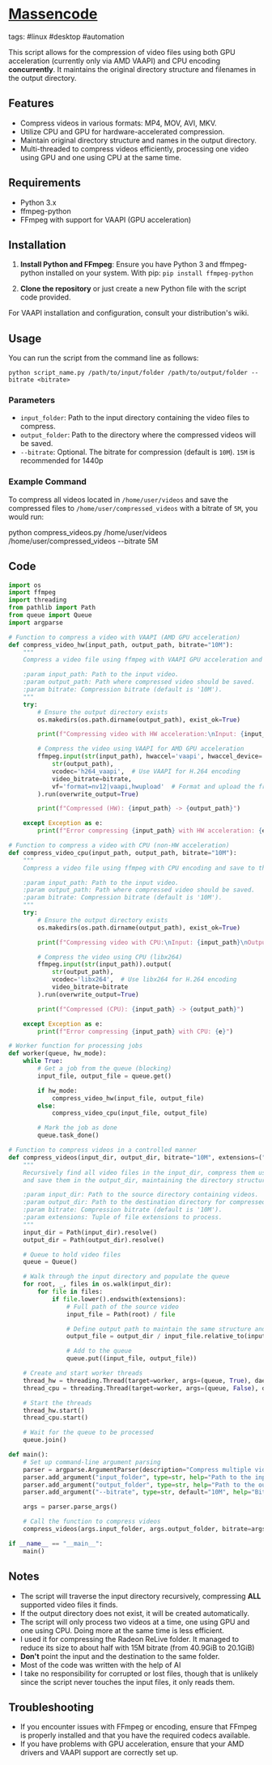 # [Massencode](https://github.com/Fulop-Krisztian/massencode)

tags: #linux #desktop #automation 


This script allows for the compression of video files using both GPU acceleration (currently only via AMD VAAPI) and CPU encoding **concurrently**. It maintains the original directory structure and filenames in the output directory.

## Features

- Compress videos in various formats: MP4, MOV, AVI, MKV.
- Utilize CPU and GPU for hardware-accelerated compression.
- Maintain original directory structure and names in the output directory.
- Multi-threaded to compress videos efficiently, processing one video using GPU and one using CPU at the same time.

## Requirements

- Python 3.x
- ffmpeg-python
- FFmpeg with support for VAAPI (GPU acceleration)

## Installation

1. **Install Python and FFmpeg**: Ensure you have Python 3 and ffmpeg-python installed on your system.
With pip:
`pip install ffmpeg-python`

1. **Clone the repository** or just create a new Python file with the script code provided.

For VAAPI installation and configuration, consult your distribution's wiki.

## Usage

You can run the script from the command line as follows:

`python script_name.py /path/to/input/folder /path/to/output/folder --bitrate <bitrate>`

### Parameters

- `input_folder`: Path to the input directory containing the video files to compress.
- `output_folder`: Path to the directory where the compressed videos will be saved.
- `--bitrate`: Optional. The bitrate for compression (default is `10M`). `15M` is recommended for 1440p

### Example Command

To compress all videos located in `/home/user/videos` and save the compressed files to `/home/user/compressed_videos` with a bitrate of `5M`, you would run:

python compress_videos.py /home/user/videos /home/user/compressed_videos --bitrate 5M

Code
---

```python
import os
import ffmpeg
import threading
from pathlib import Path
from queue import Queue
import argparse

# Function to compress a video with VAAPI (AMD GPU acceleration)
def compress_video_hw(input_path, output_path, bitrate="10M"):
    """
    Compress a video file using ffmpeg with VAAPI GPU acceleration and save to the output path.

    :param input_path: Path to the input video.
    :param output_path: Path where compressed video should be saved.
    :param bitrate: Compression bitrate (default is '10M').
    """
    try:
        # Ensure the output directory exists
        os.makedirs(os.path.dirname(output_path), exist_ok=True)

        print(f"Compressing video with HW acceleration:\nInput: {input_path}\nOutput: {output_path}")

        # Compress the video using VAAPI for AMD GPU acceleration
        ffmpeg.input(str(input_path), hwaccel='vaapi', hwaccel_device='/dev/dri/renderD128').output(
            str(output_path),
            vcodec='h264_vaapi',  # Use VAAPI for H.264 encoding
            video_bitrate=bitrate,
            vf='format=nv12|vaapi,hwupload'  # Format and upload the frames to the GPU
        ).run(overwrite_output=True)

        print(f"Compressed (HW): {input_path} -> {output_path}")

    except Exception as e:
        print(f"Error compressing {input_path} with HW acceleration: {e}")

# Function to compress a video with CPU (non-HW acceleration)
def compress_video_cpu(input_path, output_path, bitrate="10M"):
    """
    Compress a video file using ffmpeg with CPU encoding and save to the output path.

    :param input_path: Path to the input video.
    :param output_path: Path where compressed video should be saved.
    :param bitrate: Compression bitrate (default is '10M').
    """
    try:
        # Ensure the output directory exists
        os.makedirs(os.path.dirname(output_path), exist_ok=True)

        print(f"Compressing video with CPU:\nInput: {input_path}\nOutput: {output_path}")

        # Compress the video using CPU (libx264)
        ffmpeg.input(str(input_path)).output(
            str(output_path),
            vcodec='libx264',  # Use libx264 for H.264 encoding
            video_bitrate=bitrate
        ).run(overwrite_output=True)

        print(f"Compressed (CPU): {input_path} -> {output_path}")

    except Exception as e:
        print(f"Error compressing {input_path} with CPU: {e}")

# Worker function for processing jobs
def worker(queue, hw_mode):
    while True:
        # Get a job from the queue (blocking)
        input_file, output_file = queue.get()

        if hw_mode:
            compress_video_hw(input_file, output_file)
        else:
            compress_video_cpu(input_file, output_file)

        # Mark the job as done
        queue.task_done()

# Function to compress videos in a controlled manner
def compress_videos(input_dir, output_dir, bitrate="10M", extensions=(".mp4", ".mov", ".avi", ".mkv")):
    """
    Recursively find all video files in the input_dir, compress them using both HW and CPU methods,
    and save them in the output_dir, maintaining the directory structure.

    :param input_dir: Path to the source directory containing videos.
    :param output_dir: Path to the destination directory for compressed videos.
    :param bitrate: Compression bitrate (default is '10M').
    :param extensions: Tuple of file extensions to process.
    """
    input_dir = Path(input_dir).resolve()
    output_dir = Path(output_dir).resolve()

    # Queue to hold video files
    queue = Queue()

    # Walk through the input directory and populate the queue
    for root, _, files in os.walk(input_dir):
        for file in files:
            if file.lower().endswith(extensions):
                # Full path of the source video
                input_file = Path(root) / file

                # Define output path to maintain the same structure and keep the original name
                output_file = output_dir / input_file.relative_to(input_dir)

                # Add to the queue
                queue.put((input_file, output_file))

    # Create and start worker threads
    thread_hw = threading.Thread(target=worker, args=(queue, True), daemon=True)
    thread_cpu = threading.Thread(target=worker, args=(queue, False), daemon=True)

    # Start the threads
    thread_hw.start()
    thread_cpu.start()

    # Wait for the queue to be processed
    queue.join()

def main():
    # Set up command-line argument parsing
    parser = argparse.ArgumentParser(description="Compress multiple videos with GPU and CPU at the same time.")
    parser.add_argument("input_folder", type=str, help="Path to the input folder containing videos.")
    parser.add_argument("output_folder", type=str, help="Path to the output folder for compressed videos.")
    parser.add_argument("--bitrate", type=str, default="10M", help="Bitrate for compression (default is 10M).")

    args = parser.parse_args()

    # Call the function to compress videos
    compress_videos(args.input_folder, args.output_folder, bitrate=args.bitrate)

if __name__ == "__main__":
    main()
```


## Notes

- The script will traverse the input directory recursively, compressing **ALL** supported video files it finds.
- If the output directory does not exist, it will be created automatically.
- The script will only process two videos at a time, one using GPU and one using CPU. Doing more at the same time is less efficient.
- I used it for compressing the Radeon ReLive folder. It managed to reduce its size to about half with 15M bitrate (from 40.9GiB to 20.1GiB)
- **Don't** point the input and the destination to the same folder.
- Most of the code was written with the help of AI
- I take no responsibility for corrupted or lost files, though that is unlikely since the script never touches the input files, it only reads them.

## Troubleshooting

- If you encounter issues with FFmpeg or encoding, ensure that FFmpeg is properly installed and that you have the required codecs available.
- If you have problems with GPU acceleration, ensure that your AMD drivers and VAAPI support are correctly set up.



